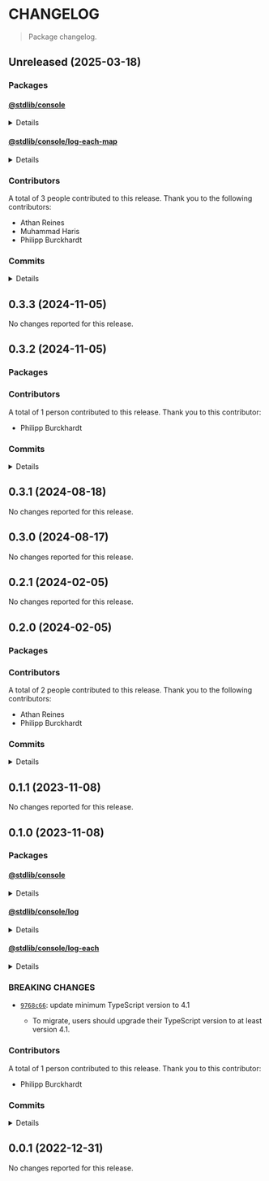 # CHANGELOG

> Package changelog.

<section class="release" id="unreleased">

## Unreleased (2025-03-18)

<section class="packages">

### Packages

<section class="package" id="console-unreleased">

#### [@stdlib/console](https://github.com/stdlib-js/stdlib/tree/develop/lib/node_modules/%40stdlib/console)

<details>

<section class="features">

##### Features

-   [`109d9bd`](https://github.com/stdlib-js/stdlib/commit/109d9bd9116f45b9224f1ea2de412b325993a410) - update namespace TypeScript declarations [(#6137)](https://github.com/stdlib-js/stdlib/pull/6137)
-   [`66b8906`](https://github.com/stdlib-js/stdlib/commit/66b8906a2fbbc539627f4b5f0dc6f44a578ae18c) - add `logEachMap` to namespace

</section>

<!-- /.features -->

</details>

</section>

<!-- /.package -->

<section class="package" id="console-log-each-map-unreleased">

#### [@stdlib/console/log-each-map](https://github.com/stdlib-js/stdlib/tree/develop/lib/node_modules/%40stdlib/console/log-each-map)

<details>

<section class="features">

##### Features

-   [`6a55c22`](https://github.com/stdlib-js/stdlib/commit/6a55c2206fd69c89ddad9e5c2597209a0f0b9aa4) - add `console/log-each-map` [(#5357)](https://github.com/stdlib-js/stdlib/pull/5357)

</section>

<!-- /.features -->

</details>

</section>

<!-- /.package -->

</section>

<!-- /.packages -->

<section class="contributors">

### Contributors

A total of 3 people contributed to this release. Thank you to the following contributors:

-   Athan Reines
-   Muhammad Haris
-   Philipp Burckhardt

</section>

<!-- /.contributors -->

<section class="commits">

### Commits

<details>

-   [`109d9bd`](https://github.com/stdlib-js/stdlib/commit/109d9bd9116f45b9224f1ea2de412b325993a410) - **feat:** update namespace TypeScript declarations [(#6137)](https://github.com/stdlib-js/stdlib/pull/6137) _(by stdlib-bot)_
-   [`b6ae0c9`](https://github.com/stdlib-js/stdlib/commit/b6ae0c97e3badc205cd9e6a81ff7c9d1838851c5) - **docs:** update namespace table of contents [(#6139)](https://github.com/stdlib-js/stdlib/pull/6139) _(by stdlib-bot)_
-   [`f6cac9e`](https://github.com/stdlib-js/stdlib/commit/f6cac9ebf806ab79e2f3fec2b5825e8c71516fba) - **docs:** update namespace TypeScript declarations [(#6106)](https://github.com/stdlib-js/stdlib/pull/6106) _(by stdlib-bot)_
-   [`66b8906`](https://github.com/stdlib-js/stdlib/commit/66b8906a2fbbc539627f4b5f0dc6f44a578ae18c) - **feat:** add `logEachMap` to namespace _(by Athan Reines)_
-   [`6a55c22`](https://github.com/stdlib-js/stdlib/commit/6a55c2206fd69c89ddad9e5c2597209a0f0b9aa4) - **feat:** add `console/log-each-map` [(#5357)](https://github.com/stdlib-js/stdlib/pull/5357) _(by Muhammad Haris, Athan Reines)_
-   [`6c5c97a`](https://github.com/stdlib-js/stdlib/commit/6c5c97aeeb91faea480f67bb999b4e2c6f705cfa) - **docs:** fix example _(by Athan Reines)_
-   [`459b0f3`](https://github.com/stdlib-js/stdlib/commit/459b0f3d8ba0d486fe172b50a189d6aa0b1ac714) - **test:** add test and document that arguments are optional _(by Athan Reines)_
-   [`b6a2b0b`](https://github.com/stdlib-js/stdlib/commit/b6a2b0b27dc8cc1e9fc02d9679a3ce468cf49b9d) - **docs:** update namespace table of contents [(#3192)](https://github.com/stdlib-js/stdlib/pull/3192) _(by stdlib-bot, Philipp Burckhardt)_

</details>

</section>

<!-- /.commits -->

</section>

<!-- /.release -->

<section class="release" id="v0.3.3">

## 0.3.3 (2024-11-05)

No changes reported for this release.

</section>

<!-- /.release -->

<section class="release" id="v0.3.2">

## 0.3.2 (2024-11-05)

<section class="packages">

### Packages

</section>

<!-- /.packages -->

<section class="contributors">

### Contributors

A total of 1 person contributed to this release. Thank you to this contributor:

-   Philipp Burckhardt

</section>

<!-- /.contributors -->

<section class="commits">

### Commits

<details>

-   [`bea073a`](https://github.com/stdlib-js/stdlib/commit/bea073a08f993743ead6fdc8fc331f39bb942106) - **chore:** fix docs and add keywords _(by Philipp Burckhardt)_

</details>

</section>

<!-- /.commits -->

</section>

<!-- /.release -->

<section class="release" id="v0.3.1">

## 0.3.1 (2024-08-18)

No changes reported for this release.

</section>

<!-- /.release -->

<section class="release" id="v0.3.0">

## 0.3.0 (2024-08-17)

No changes reported for this release.

</section>

<!-- /.release -->

<section class="release" id="v0.2.1">

## 0.2.1 (2024-02-05)

No changes reported for this release.

</section>

<!-- /.release -->

<section class="release" id="v0.2.0">

## 0.2.0 (2024-02-05)

<section class="packages">

### Packages

</section>

<!-- /.packages -->

<section class="contributors">

### Contributors

A total of 2 people contributed to this release. Thank you to the following contributors:

-   Athan Reines
-   Philipp Burckhardt

</section>

<!-- /.contributors -->

<section class="commits">

### Commits

<details>

-   [`0b9ea2a`](https://github.com/stdlib-js/stdlib/commit/0b9ea2a4af4f83f6f589eb795903e9ce09992f48) - **refactor:** update accessor resolution to use dedicated package _(by Athan Reines)_
-   [`dea49e0`](https://github.com/stdlib-js/stdlib/commit/dea49e03ab5571233e3da26835a6a6d3256d5737) - **docs:** use single quotes in require calls instead of backticks _(by Philipp Burckhardt)_
-   [`9502ed2`](https://github.com/stdlib-js/stdlib/commit/9502ed27e2853e312c556a48bdd7775095e66709) - **build:** replace tslint directive with eslint equivalent _(by Philipp Burckhardt)_
-   [`0b5a7c8`](https://github.com/stdlib-js/stdlib/commit/0b5a7c83ba86667045e286107a3b7e7bf6d981e7) - **docs:** update links _(by Athan Reines)_

</details>

</section>

<!-- /.commits -->

</section>

<!-- /.release -->

<section class="release" id="v0.1.1">

## 0.1.1 (2023-11-08)

No changes reported for this release.

</section>

<!-- /.release -->

<section class="release" id="v0.1.0">

## 0.1.0 (2023-11-08)

<section class="packages">

### Packages

<section class="package" id="console-v0.1.0">

#### [@stdlib/console](https://github.com/stdlib-js/stdlib/tree/develop/lib/node_modules/%40stdlib/console)

<details>

<section class="features">

##### Features

-   [`9768c66`](https://github.com/stdlib-js/stdlib/commit/9768c662b6e255b70ba9fb0faa989ea1eea71f66) - update minimum TypeScript version

</section>

<!-- /.features -->

<section class="breaking-changes">

##### BREAKING CHANGES

-   [`9768c66`](https://github.com/stdlib-js/stdlib/commit/9768c662b6e255b70ba9fb0faa989ea1eea71f66): update minimum TypeScript version to 4.1

    -   To migrate, users should upgrade their TypeScript version to at least version 4.1.

</section>

<!-- /.breaking-changes -->

</details>

</section>

<!-- /.package -->

<section class="package" id="console-log-v0.1.0">

#### [@stdlib/console/log](https://github.com/stdlib-js/stdlib/tree/develop/lib/node_modules/%40stdlib/console/log)

<details>

<section class="features">

##### Features

-   [`9768c66`](https://github.com/stdlib-js/stdlib/commit/9768c662b6e255b70ba9fb0faa989ea1eea71f66) - update minimum TypeScript version

</section>

<!-- /.features -->

<section class="breaking-changes">

##### BREAKING CHANGES

-   [`9768c66`](https://github.com/stdlib-js/stdlib/commit/9768c662b6e255b70ba9fb0faa989ea1eea71f66): update minimum TypeScript version to 4.1

    -   To migrate, users should upgrade their TypeScript version to at least version 4.1.

</section>

<!-- /.breaking-changes -->

</details>

</section>

<!-- /.package -->

<section class="package" id="console-log-each-v0.1.0">

#### [@stdlib/console/log-each](https://github.com/stdlib-js/stdlib/tree/develop/lib/node_modules/%40stdlib/console/log-each)

<details>

<section class="features">

##### Features

-   [`9768c66`](https://github.com/stdlib-js/stdlib/commit/9768c662b6e255b70ba9fb0faa989ea1eea71f66) - update minimum TypeScript version

</section>

<!-- /.features -->

<section class="breaking-changes">

##### BREAKING CHANGES

-   [`9768c66`](https://github.com/stdlib-js/stdlib/commit/9768c662b6e255b70ba9fb0faa989ea1eea71f66): update minimum TypeScript version to 4.1

    -   To migrate, users should upgrade their TypeScript version to at least version 4.1.

</section>

<!-- /.breaking-changes -->

</details>

</section>

<!-- /.package -->

</section>

<!-- /.packages -->

<section class="breaking-changes">

### BREAKING CHANGES

-   [`9768c66`](https://github.com/stdlib-js/stdlib/commit/9768c662b6e255b70ba9fb0faa989ea1eea71f66): update minimum TypeScript version to 4.1

    -   To migrate, users should upgrade their TypeScript version to at least version 4.1.

</section>

<!-- /.breaking-changes -->

<section class="contributors">

### Contributors

A total of 1 person contributed to this release. Thank you to this contributor:

-   Philipp Burckhardt

</section>

<!-- /.contributors -->

<section class="commits">

### Commits

<details>

-   [`d73bbf4`](https://github.com/stdlib-js/stdlib/commit/d73bbf43d222f935085f8ecf7526e5f57835f74e) - **build:** replace lint directives _(by Philipp Burckhardt)_
-   [`1b163e9`](https://github.com/stdlib-js/stdlib/commit/1b163e9c6c6d81533a9418206e349df3bfca3858) - **style:** resolve lint errors _(by Philipp Burckhardt)_
-   [`9768c66`](https://github.com/stdlib-js/stdlib/commit/9768c662b6e255b70ba9fb0faa989ea1eea71f66) - **feat:** update minimum TypeScript version _(by Philipp Burckhardt)_
-   [`2e197bc`](https://github.com/stdlib-js/stdlib/commit/2e197bc4bab1c252c283ff512d82610648368598) - **test:** use strictEqual checks _(by Philipp Burckhardt)_

</details>

</section>

<!-- /.commits -->

</section>

<!-- /.release -->

<section class="release" id="v0.0.1">

## 0.0.1 (2022-12-31)

No changes reported for this release.

</section>

<!-- /.release -->

